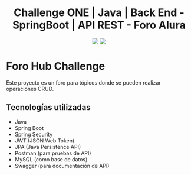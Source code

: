 <div align="center">
   <h1>Challenge ONE | Java | Back End - SpringBoot | API REST - Foro Alura</h1>
</div>


<p align="center">
  <img src="https://img.shields.io/badge/Alura_ONE-Challenge-orange">
  <img src="https://img.shields.io/badge/Status-finalizado-blue"><br>

</p>




# Foro Hub Challenge
Este proyecto es un foro para tópicos donde se pueden realizar operaciones CRUD.

## Tecnologías utilizadas
- Java
- Spring Boot
- Spring Security
- JWT (JSON Web Token)
- JPA (Java Persistence API)
- Postman (para pruebas de API)
- MySQL (como base de datos)
- Swagger (para documentación de API)
